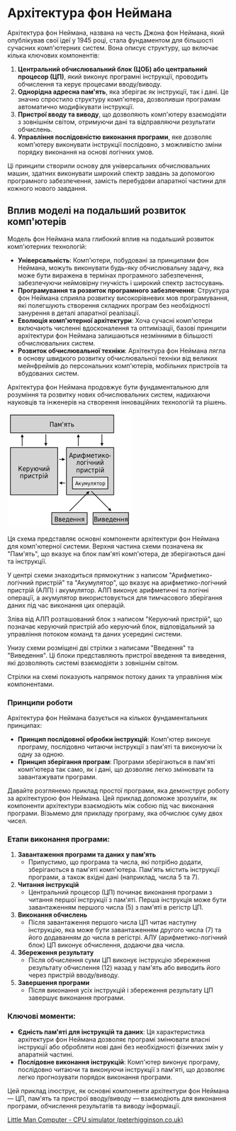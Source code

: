 # Архітектура фон Неймана

Архітектура фон Неймана, названа на честь Джона фон Неймана, який опублікував свої ідеї у 1945 році, стала фундаментом для більшості сучасних комп'ютерних систем. Вона описує структуру, що включає кілька ключових компонентів:

1. **Центральний обчислювальний блок (ЦОБ) або центральний процесор (ЦП)**, який виконує програмні інструкції, проводить обчислення та керує процесами вводу/виводу.
2. **Однорідна адресна пам'ять**, яка зберігає як інструкції, так і дані. Це значно спростило структуру комп'ютера, дозволивши програмам автоматично модифікувати інструкції.
3. **Пристрої вводу та виводу**, що дозволяють комп'ютеру взаємодіяти з зовнішнім світом, отримуючи дані та відправляючи результати обчислень.
4. **Управління послідовністю виконання програми**, яке дозволяє комп'ютеру виконувати інструкції послідовно, з можливістю зміни порядку виконання на основі логічних умов.

Ці принципи створили основу для універсальних обчислювальних машин, здатних виконувати широкий спектр завдань за допомогою програмного забезпечення, замість перебудови апаратної частини для кожного нового завдання.

## Вплив моделі на подальший розвиток комп'ютерів

Модель фон Неймана мала глибокий вплив на подальший розвиток комп'ютерних технологій:

- **Універсальність**: Комп'ютери, побудовані за принципами фон Неймана, можуть виконувати будь-яку обчислювальну задачу, яка може бути виражена в термінах програмного забезпечення, забезпечуючи неймовірну гнучкість і широкий спектр застосувань.
- **Програмування та розвиток програмного забезпечення**: Структура фон Неймана сприяла розвитку високорівневих мов програмування, які полегшують створення складних програм без необхідності занурення в деталі апаратної реалізації.
- **Еволюція комп'ютерної архітектури**: Хоча сучасні комп'ютери включають численні вдосконалення та оптимізації, базові принципи архітектури фон Неймана залишаються незмінними в більшості обчислювальних систем.
- **Розвиток обчислювальної техніки**: Архітектура фон Неймана лягла в основу швидкого розвитку обчислювальної техніки від великих мейнфреймів до персональних комп'ютерів, мобільних пристроїв та вбудованих систем.

Архітектура фон Неймана продовжує бути фундаментальною для розуміння та розвитку нових обчислювальних систем, надихаючи науковців та інженерів на створення інноваційних технологій та рішень.

![Von_Neumann_architecture.svg](./img/Von_Neumann_architecture.svg.png)

Ця схема представляє основні компоненти архітектури фон Неймана для комп'ютерної системи. Верхня частина схеми позначена як "Пам'ять", що вказує на блок пам'яті комп'ютера, де зберігаються дані та інструкції.

У центрі схеми знаходиться прямокутник з написом "Арифметико-логічний пристрій" та "Акумулятор", що вказує на арифметико-логічний пристрій (АЛП) і акумулятор. АЛП виконує арифметичні та логічні операції, а акумулятор використовується для тимчасового зберігання даних під час виконання цих операцій.

Зліва від АЛП розташований блок з написом "Керуючий пристрій", що позначає керуючий пристрій або керуючий блок, відповідальний за управління потоком команд та даних усередині системи.

Унизу схеми розміщені дві стрілки з написами "Введення" та "Виведення". Ці блоки представляють пристрої введення та виведення, які дозволяють системі взаємодіяти з зовнішнім світом.

Стрілки на схемі показують напрямок потоку даних та управління між компонентами.

### Принципи роботи

Архітектура фон Неймана базується на кількох фундаментальних принципах:

- **Принцип послідовної обробки інструкцій**: Комп'ютер виконує програму, послідовно читаючи інструкції з пам'яті та виконуючи їх одну за одною.
- **Принцип зберігання програм**: Програми зберігаються в пам'яті комп'ютера так само, як і дані, що дозволяє легко змінювати та завантажувати програми.



Давайте розглянемо приклад простої програми, яка демонструє роботу за архітектурою фон Неймана. Цей приклад допоможе зрозуміти, як компоненти архітектури взаємодіють між собою під час виконання програми. Візьмемо для прикладу програму, яка обчислює суму двох чисел.

### Етапи виконання програми:

1. **Завантаження програми та даних у пам'ять**
   - Припустимо, що програма та числа, які потрібно додати, зберігаються в пам'яті комп'ютера. Пам'ять містить інструкції програми, а також вхідні дані (наприклад, числа 5 та 7).
2. **Читання інструкцій**
   - Центральний процесор (ЦП) починає виконання програми з читання першої інструкції з пам'яті. Перша інструкція може бути завантаженням першого числа (5) з пам'яті в регістр ЦП.
3. **Виконання обчислень**
   - Після завантаження першого числа ЦП читає наступну інструкцію, яка може бути завантаженням другого числа (7) та його додаванням до числа в регістрі. АЛУ (арифметико-логічний блок) ЦП виконує обчислення, додаючи два числа.
4. **Збереження результату**
   - Після обчислення суми ЦП виконує інструкцію збереження результату обчислення (12) назад у пам'ять або виводить його через пристрій вводу/виводу.
5. **Завершення програми**
   - Після виконання усіх інструкцій і збереження результату ЦП завершує виконання програми.

### Ключові моменти:

- **Єдність пам'яті для інструкцій та даних**: Ця характеристика архітектури фон Неймана дозволяє програмі змінювати власні інструкції або обробляти нові дані без необхідності фізичних змін у апаратній частині.
- **Послідовне виконання інструкцій**: Комп'ютер виконує програму, послідовно читаючи та виконуючи інструкції з пам'яті, що дозволяє легко прогнозувати порядок виконання програми.

Цей приклад ілюструє, як основні компоненти архітектури фон Неймана — ЦП, пам'ять та пристрої вводу/виводу — взаємодіють для виконання програми, обчислення результатів та виводу інформації.



[Little Man Computer - CPU simulator (peterhigginson.co.uk)](https://peterhigginson.co.uk/lmc/?F5=06-Mar-24_22:00:54)
